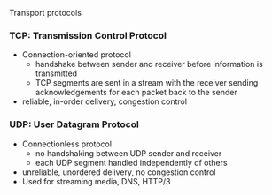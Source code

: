 Transport protocols

### TCP: Transmission Control Protocol 
- Connection-oriented protocol
	- handshake between sender and receiver before information is transmitted
	- TCP segments are sent in a stream with the receiver sending acknowledgements for each packet back to the sender
- reliable, in-order delivery, congestion control 

### UDP: User Datagram Protocol 
- Connectionless protocol
	- no handshaking between UDP sender and receiver
	- each UDP segment handled independently of others
- unreliable, unordered delivery, no congestion control
- Used for streaming media, DNS, HTTP/3